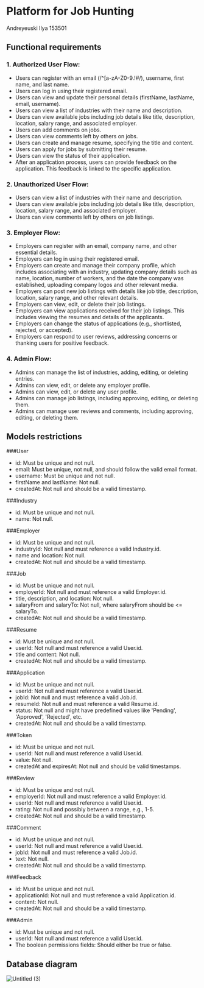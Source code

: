 # Platform for Job Hunting

Andreyeuski Ilya 153501

## Functional requirements

### 1. Authorized User Flow:
- Users can register with an email (/^[a-zA-Z0-9.!#$%&'*+/=?^_`{|}~-]+@[a-zA-Z0-9-]+(?:\.[a-zA-Z0-9-]+)*$/), username, first name, and last name.
- Users can log in using their registered email.
- Users can view and update their personal details (firstName, lastName, email, username).
- Users can view a list of industries with their name and description.
- Users can view available jobs including job details like title, description, location, salary range, and associated employer.
- Users can add comments on jobs.
- Users can view comments left by others on jobs.
- Users can create and manage resume, specifying the title and content.
- Users can apply for jobs by submitting their resume.
- Users can view the status of their application.
- After an application process, users can provide feedback on the application. This feedback is linked to the specific application.

### 2. Unauthorized User Flow:
- Users can view a list of industries with their name and description.
- Users can view available jobs including job details like title, description, location, salary range, and associated employer.
- Users can view comments left by others on job listings.

### 3. Employer Flow:
- Employers can register with an email, company name, and other essential details.
- Employers can log in using their registered email.
- Employers can create and manage their company profile, which includes associating with an industry, updating company details such as name, location, number of workers, and the date the company was established, uploading company logos and other relevant media.
- Employers can post new job listings with details like job title, description, location, salary range, and other relevant details.
- Employers can view, edit, or delete their job listings.
- Employers can view applications received for their job listings. This includes viewing the resumes and details of the applicants.
- Employers can change the status of applications (e.g., shortlisted, rejected, or accepted).
- Employers can respond to user reviews, addressing concerns or thanking users for positive feedback.

### 4. Admin Flow:
- Admins can manage the list of industries, adding, editing, or deleting entries.
- Admins can view, edit, or delete any employer profile.
- Admins can view, edit, or delete any user profile.
- Admins can manage job listings, including approving, editing, or deleting them.
- Admins can manage user reviews and comments, including approving, editing, or deleting them.

## Models restrictions

###User
 - id: Must be unique and not null.
 - email: Must be unique, not null, and should follow the valid email format.
 - username: Must be unique and not null.
 - firstName and lastName: Not null.
 - createdAt: Not null and should be a valid timestamp.
   
###Industry
- id: Must be unique and not null.
- name: Not null.

###Employer
- id: Must be unique and not null.
- industryId: Not null and must reference a valid Industry.id.
- name and location: Not null.
- createdAt: Not null and should be a valid timestamp.
  
###Job
- id: Must be unique and not null.
- employerId: Not null and must reference a valid Employer.id.
- title, description, and location: Not null.
- salaryFrom and salaryTo: Not null, where salaryFrom should be <= salaryTo.
- createdAt: Not null and should be a valid timestamp.

###Resume
- id: Must be unique and not null.
- userId: Not null and must reference a valid User.id.
- title and content: Not null.
- createdAt: Not null and should be a valid timestamp.
  
###Application
- id: Must be unique and not null.
- userId: Not null and must reference a valid User.id.
- jobId: Not null and must reference a valid Job.id.
- resumeId: Not null and must reference a valid Resume.id.
- status: Not null and might have predefined values like 'Pending', 'Approved', 'Rejected', etc.
- createdAt: Not null and should be a valid timestamp.

###Token
- id: Must be unique and not null.
- userId: Not null and must reference a valid User.id.
- value: Not null.
- createdAt and expiresAt: Not null and should be valid timestamps.

###Review
- id: Must be unique and not null.
- employerId: Not null and must reference a valid Employer.id.
- userId: Not null and must reference a valid User.id.
- rating: Not null and possibly between a range, e.g., 1-5.
- createdAt: Not null and should be a valid timestamp.

###Comment
- id: Must be unique and not null.
- userId: Not null and must reference a valid User.id.
- jobId: Not null and must reference a valid Job.id.
- text: Not null.
- createdAt: Not null and should be a valid timestamp.

###Feedback
- id: Must be unique and not null.
- applicationId: Not null and must reference a valid Application.id.
- content: Not null.
- createdAt: Not null and should be a valid timestamp.
  
###Admin
- id: Must be unique and not null.
- userId: Not null and must reference a valid User.id.
- The boolean permissions fields: Should either be true or false.

## Database diagram

![Untitled (3)](https://github.com/ilyevskii/job-hunter/assets/95957223/2cb4867b-2274-4876-b7fd-58a0c8b73380)


